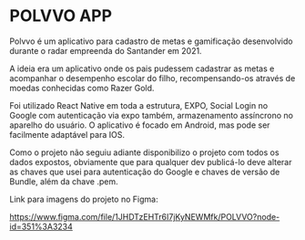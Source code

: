 # POLVVO APP

Polvvo é um aplicativo para cadastro de metas e gamificação desenvolvido durante o radar empreenda do Santander em 2021.

A ideia era um aplicativo onde os pais pudessem cadastrar as metas e acompanhar o desempenho escolar do filho, recompensando-os através de moedas conhecidas como Razer Gold.

Foi utilizado React Native em toda a estrutura, EXPO, Social Login no Google com autenticação via expo também, armazenamento assíncrono no aparelho do usuário. O aplicativo é focado em Android, mas pode ser facilmente adaptável para IOS.

Como o projeto não seguiu adiante disponibilizo o projeto com todos os dados expostos, obviamente que para qualquer dev publicá-lo deve alterar as chaves que usei para autenticação do Google e chaves de versão de Bundle, além da chave .pem. 

Link para imagens do projeto no Figma:

https://www.figma.com/file/1JHDTzEHTr6I7jKyNEWMfk/POLVVO?node-id=351%3A3234